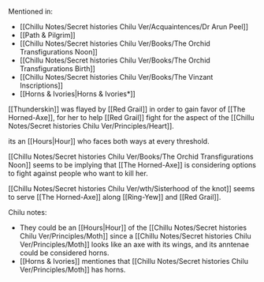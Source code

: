 Mentioned in:
- [[Chillu Notes/Secret histories Chilu Ver/Acquaintences/Dr Arun Peel]]
- [[Path & Pilgrim]]
- [[Chillu Notes/Secret histories Chilu Ver/Books/The Orchid Transfigurations Noon]]
- [[Chillu Notes/Secret histories Chilu Ver/Books/The Orchid Transfigurations Birth]]
- [[Chillu Notes/Secret histories Chilu Ver/Books/The Vinzant Inscriptions]]
- [[Horns & Ivories|Horns & Ivories*]]

[[Thunderskin]] was flayed by [[Red Grail]] in order to gain favor of [[The Horned-Axe]], for her to help [[Red Grail]] fight for the aspect of the [[Chillu Notes/Secret histories Chilu Ver/Principles/Heart]].

its an [[Hours|Hour]] who faces both ways at every threshold.

[[Chillu Notes/Secret histories Chilu Ver/Books/The Orchid Transfigurations Noon]] seems to be implying that [[The Horned-Axe]] is considering options to fight against people who want to kill her. 

[[Chillu Notes/Secret histories Chilu Ver/wth/Sisterhood of the knot]] seems to serve [[The Horned-Axe]] along [[Ring-Yew]] and [[Red Grail]].

Chilu notes:
- They could be an [[Hours|Hour]] of the [[Chillu Notes/Secret histories Chilu Ver/Principles/Moth]] since a [[Chillu Notes/Secret histories Chilu Ver/Principles/Moth]] looks like an axe with its wings, and its anntenae could be considered horns.
- [[Horns & Ivories]] mentiones that [[Chillu Notes/Secret histories Chilu Ver/Principles/Moth]] has horns. 